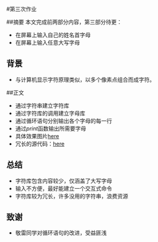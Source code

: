 #第三次作业

##摘要
本文完成前两部分内容，第三部分待更：
 
* 在屏幕上输入自己的姓名首字母
*  在屏幕上输入任意大写字母

## 背景
* 与计算机显示字符原理类似，以多个像素点组合而成字符。

##正文
* 通过字符串建立字符库
*  通过字符库的调用建立字母库
*  通过循环语句分别输出各个字母的每一行
* 通过*print*函数输出所需要字母
* 具体效果图片[here](https://github.com/yyfwhu/computationalphysics_N2013301020096/blob/master/yyf.png)
* 冗长的源代码：[here](https://github.com/yyfwhu/computationalphysics_N2013301020096/blob/master/homework.py)

## 总结
* 字符库包含内容较少，仅涵盖了大写字母
* 输入不方便，最好能建立一个交互式命令
* 字符库较为冗长，许多没用的字符串，浪费资源

## 致谢
* 敬雷同学对循环语句的改进，受益匪浅
